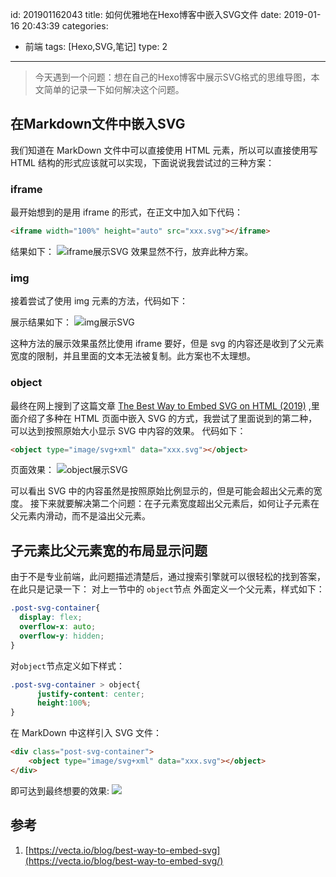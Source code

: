 id: 201901162043
title: 如何优雅地在Hexo博客中嵌入SVG文件
date: 2019-01-16 20:43:39
categories: 
- 前端
tags: [Hexo,SVG,笔记]
type: 2
---------
> 今天遇到一个问题：想在自己的Hexo博客中展示SVG格式的思维导图，本文简单的记录一下如何解决这个问题。
<!-- more -->
## 在Markdown文件中嵌入SVG
我们知道在 MarkDown 文件中可以直接使用 HTML 元素，所以可以直接使用写 HTML 结构的形式应该就可以实现，下面说说我尝试过的三种方案：

### iframe
最开始想到的是用 iframe 的形式，在正文中加入如下代码：
```html
<iframe width="100%" height="auto" src="xxx.svg"></iframe>
```
结果如下：
![iframe展示SVG](https://file.wf2311.com/images/20190116210140.png)
效果显然不行，放弃此种方案。
### img
接着尝试了使用 img 元素的方法，代码如下：

展示结果如下：
![img展示SVG](https://file.wf2311.com/images/20190116215335.png)

这种方法的展示效果虽然比使用 iframe 要好，但是 svg 的内容还是收到了父元素宽度的限制，并且里面的文本无法被复制。此方案也不太理想。

### object
最终在网上搜到了这篇文章 [The Best Way to Embed SVG on HTML (2019)](https://vecta.io/blog/best-way-to-embed-svg/) ,里面介绍了多种在 HTML 页面中嵌入 SVG 的方式，我尝试了里面说到的第二种，可以达到按照原始大小显示 SVG 中内容的效果。
代码如下：
```html
<object type="image/svg+xml" data="xxx.svg"></object>
```
页面效果：
![object展示SVG](https://file.wf2311.com/images/20190116215609.png)

可以看出 SVG 中的内容虽然是按照原始比例显示的，但是可能会超出父元素的宽度。
接下来就要解决第二个问题：在子元素宽度超出父元素后，如何让子元素在父元素内滑动，而不是溢出父元素。

## 子元素比父元素宽的布局显示问题
由于不是专业前端，此问题描述清楚后，通过搜索引擎就可以很轻松的找到答案，在此只是记录一下：
对上一节中的 `object`节点 外面定义一个父元素，样式如下：
```css
.post-svg-container{
  display: flex;
  overflow-x: auto;
  overflow-y: hidden;
}
```
对`object`节点定义如下样式：
```css
.post-svg-container > object{
      justify-content: center;
      height:100%;
}      
```
在 MarkDown 中这样引入 SVG 文件：
```html
<div class="post-svg-container">
    <object type="image/svg+xml" data="xxx.svg"></object>
</div>
```
即可达到最终想要的效果:
![](https://file.wf2311.com/images/20190116215757.png)

## 参考
1. [https://vecta.io/blog/best-way-to-embed-svg](https://vecta.io/blog/best-way-to-embed-svg/)
